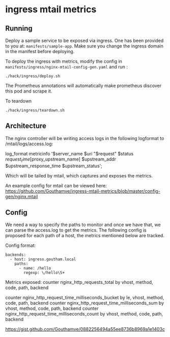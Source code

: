 # ingress mtail metrics


## Running

Deploy a sample service to be exposed via ingress. One has been provided to you at: ```manifests/sample-app```. Make sure you change the ingress domain in the manifest before deploying.

To deploy the ingress with metrics, modify the config in ```manifests/ingress/nginx-mtail-config-gen.yaml``` and run :
```
./hack/ingress/deploy.sh
```
The Prometheus annotations will automatically make prometheus discover this pod and scrape it.

To teardown
```
./hack/ingress/teardown.sh
```

## Architecture

The nginx controller will be writing access logs in the following logformat to /mtail/logs/access.log:
 
log_format metricinfo '$server_name $uri "$request" $status $request_time [$proxy_upstream_name] $upstream_addr $upstream_response_time $upstream_status';
 
Which will be tailed by mtail, which captures and exposes the metrics.
 
An example config for mtail can be viewed here: https://github.com/Gouthamve/ingress-mtail-metrics/blob/master/config-gen/nginx.mtail

## Config
 
We need a way to specify the paths to monitor and once we have that, we can parse the access.log to get the metrics. The following config is proposed for each path of a host, the metrics mentioned below are tracked.
 
Config format:
```
backends:
  - host: ingress.goutham.local
    paths:
      - name: /hello
        regexp: \/hello\S+
 ```
 
Metrics exposed:
counter nginx_http_requests_total by vhost, method, code, path, backend 
 
counter nginx_http_request_time_milliseconds_bucket by le, vhost, method, code, path, backend 
counter nginx_http_request_time_milliseconds_sum by vhost, method, code, path, backend
counter nginx_http_request_time_milliseconds_count by vhost, method, code, path, backend
 
https://gist.github.com/Gouthamve/0882256494a55ee8736b8969a1e1403c
